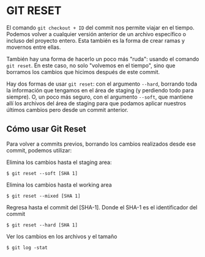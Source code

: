 # GIT RESET

El comando ```git checkout + ID``` del commit nos permite viajar en el tiempo. Podemos volver a cualquier versión anterior de un archivo específico o incluso del proyecto entero. Esta también es la forma de crear ramas y movernos entre ellas.

También hay una forma de hacerlo un poco más "ruda": usando el comando ```git reset```. En este caso, no solo "volvemos en el tiempo", sino que borramos los cambios que hicimos después de este commit.

Hay dos formas de usar ```git reset```: con el argumento ```--hard```, borrando toda la información que tengamos en el área de staging (y perdiendo todo para siempre). O, un poco más seguro, con el argumento ```--soft```, que mantiene allí los archivos del área de staging para que podamos aplicar nuestros últimos cambios pero desde un commit anterior.

## Cómo usar Git Reset

Para volver a commits previos, borrando los cambios realizados desde ese commit, podemos utilizar:

Elimina los cambios hasta el staging area:
```
$ git reset --soft [SHA 1]
```

Elimina los cambios hasta el working area
```
$ git reset --mixed [SHA 1] 
```

Regresa hasta el commit del [SHA-1]. Donde el SHA-1 es el identificador del commit
``` 
$ git reset --hard [SHA 1] 
```

Ver los cambios en los archivos y el tamaño
```
$ git log -stat
```
